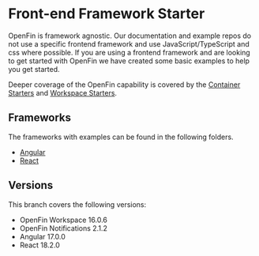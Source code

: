 # Front-end Framework Starter

OpenFin is framework agnostic. Our documentation and example repos do not use a specific frontend framework and use JavaScript/TypeScript and css where possible. If you are using a frontend framework and are looking to get started with OpenFin we have created some basic examples to help you get started.

Deeper coverage of the OpenFin capability is covered by the [Container Starters](https://github.com/built-on-openfin/container-starter) and [Workspace Starters](https://github.com/built-on-openfin/workspace-starter).

## Frameworks

The frameworks with examples can be found in the following folders.

* [Angular](./frameworks/angular)
* [React](./frameworks/react)

## Versions

This branch covers the following versions:

* OpenFin Workspace 16.0.6
* OpenFin Notifications 2.1.2
* Angular 17.0.0
* React 18.2.0
